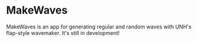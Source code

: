 MakeWaves
=========

MakeWaves is an app for generating regular and random waves with UNH's flap-style wavemaker. It's still in development!
